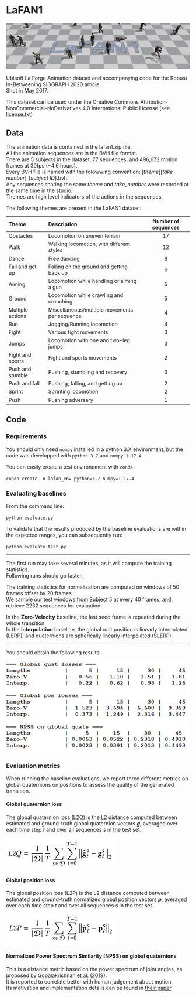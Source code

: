 # LaFAN1
![LaFAN1](images/lafan1_1635_cropped.jpg)

Ubisoft La Forge Animation dataset and accompanying code for the Robust In-Betweening SIGGRAPH 2020 article.  
Shot in May 2017.

This dataset can be used under the Creative Commons Attribution-NonCommercial-NoDerivatives 4.0 International Public License (see license.txt)

## Data
The animation data is contained in the lafan1.zip file.  
All the animation sequences are in the BVH file format.  
There are 5 subjects in the dataset, 77 sequences, and 496,672 motion frames at 30fps (~4.6 hours).  
Every BVH file is named with the folowwing convention: \[*theme*\]\[*take number*\]_\[*subject ID*\].bvh.  
Any sequences sharing the same *theme* and *take_number* were recorded at the same time in the studio.  
Themes are high level indicators of the actions in the sequences.

The following themes are present in the LaFAN1 dataset:

|   Theme         |  Description                                  |Number of sequences|
|:----------------|:------------------------------------------    |:-----------------:|
| Obstacles       |  Locomotion on uneven terrain                 |17                 |
| Walk            |  Walking locomotion, with different styles    |12                 |
| Dance           |  Free dancing                                 |8                  |
| Fall and get up |  Falling on the ground and getting back up    |6                  |
| Aiming          |  Locomotion while handling or aiming a gun    |5                  |
| Ground          |  Locomotion while crawling and crouching      |5                  |
| Multiple actions|  Miscellaneous/multiple movements per sequence|4                  |
| Run             |  Jogging/Running locomotion                   |4                  |
| Fight           |  Various fight movements                      |3                  |
| Jumps           |  Locomotion with one and two-leg jumps        |3                  |
| Fight and sports|  Fight and sports movements                   |2                  |
| Push and stumble|  Pushing, stumbling and recovery              |3                  |
| Push and fall   |  Pushing, falling, and getting up             |2                  |
| Sprint          |  Sprinting locomotion                         |2                  |
| Push            |  Pushing adversary                            |1                  |

## Code


### Requirements
You should only need `numpy` installed in a python 3.X environment, but the code was developped with `python 3.7` and `numpy 1.17.4`

You can easily create a test environement with `conda` : 

`conda create -n lafan_env python=3.7 numpy=1.17.4`


### Evaluating baselines
From the command line:

`python evaluate.py`

To validate that the results produced by the baseline evaluations are within the expected ranges, you can subsequently run:

`python evaluate_test.py`

---

The first run may take several minutes, as it will compute the training statistics.  
Following runs should go faster.


The training statistics for normalization are computed on windows of 50 frames offset by 20 frames.  
We sample our test windows from Subject 5 at every 40 frames, and retrieve 2232 sequences for evaluation.

In the **Zero-Velocity** baseline, the last seed frame is repeated during the whole transition.  
In the **Interpolation** baseline, the global root position is linearly interpolated (LERP), and quaternions are spherically linearly interpolated (SLERP).  

---

You should obtain the following results:

<img src="images/benchmark_results.png" alt="results" width="533"/>


### Evaluation metrics
When running the baseline evaluations, we report three different metrics on global quaternions on positions to assess the quality of the generated transition.

#### Global quaternion loss
The global quaternion loss (L2Q) is the L2 distance computed between estimated and ground-truth global quaternion vectors ***g***, averaged over each time step *t* and over all sequences *s* in the test set. 

<img src="images/L2Q.png" alt="L2Qloss" width="300"/>

#### Global position loss
The global position loss (L2P) is the L2 distance computed between estimated and ground-truth normalized global position vectors ***p***, averaged over each time step *t* and over all sequences *s* in the test set.

<img src="images/L2P.png" alt="L2Ploss" width="300"/>

#### Normalized Power Spectrum Similarity (NPSS) on global quaternions
This is a distance metric based on the power spectrum of joint angles, as proposed by Gopalakrishnan et al. (2019).  
It is reported to correlate better with human judgement about motion.  
Its motivation and implementation details can be found in [their paper][1].

[1]: <http://openaccess.thecvf.com/content_CVPR_2019/papers/Gopalakrishnan_A_Neural_Temporal_Model_for_Human_Motion_Prediction_CVPR_2019_paper.pdf> "A Neural Temporal Model for Human Motion Prediction"
